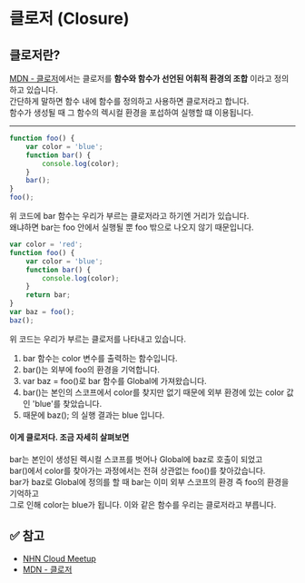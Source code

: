 # 클로저 (Closure)

## 클로저란?
[MDN - 클로저](https://developer.mozilla.org/ko/docs/Web/JavaScript/Closures)에서는 클로저를 **함수와 함수가 선언된 어휘적 환경의 조합** 이라고 정의하고 있습니다.  
간단하게 말하면 함수 내에 함수를 정의하고 사용하면 클로저라고 합니다.  
함수가 생성될 때 그 함수의 렉시컬 환경을 포섭하여 실행할 떄 이용됩니다.

---
```js
function foo() {
    var color = 'blue';
    function bar() {
        console.log(color);
    }
    bar();
}
foo();
```
위 코드에 bar 함수는 우리가 부르는 클로저라고 하기엔 거리가 있습니다.  
왜냐하면 bar는 foo 안에서 실행될 뿐 foo 밖으로 나오지 않기 때문입니다.

```js
var color = 'red';
function foo() {
    var color = 'blue';
    function bar() {
        console.log(color);
    }
    return bar;
}
var baz = foo();
baz();
```
위 코드는 우리가 부르는 클로저를 나타내고 있습니다.
1. bar 함수는 color 변수를 출력하는 함수입니다.
2. bar()는 외부에 foo의 환경을 기억합니다.
3. var baz = foo()로 bar 함수를 Global에 가져왔습니다.
4. bar()는 본인의 스코프에서 color를 찾지만 없기 때문에 외부 환경에 있는 color 값인 'blue'를 찾았습니다.
5. 때문에 baz(); 의 실행 결과는 blue 입니다.

#### 이게 클로저다. 조금 자세히 살펴보면
bar는 본인이 생성된 렉시컬 스코프를 벗어나 Global에 baz로 호출이 되었고  
bar()에서 color를 찾아가는 과정에서는 전혀 상관없는 foo()를 찾아갔습니다.  
bar가 baz로 Global에 정의를 할 때 bar는 이미 외부 스코프의 환경 즉 foo의 환경을 기억하고  
그로 인해 color는 blue가 됩니다. 이와 같은 함수를 우리는 클로저라고 부릅니다.



## ✅ 참고
- [NHN Cloud Meetup](https://meetup.toast.com/posts/86)
- [MDN - 클로저](https://developer.mozilla.org/ko/docs/Web/JavaScript/Closures)
